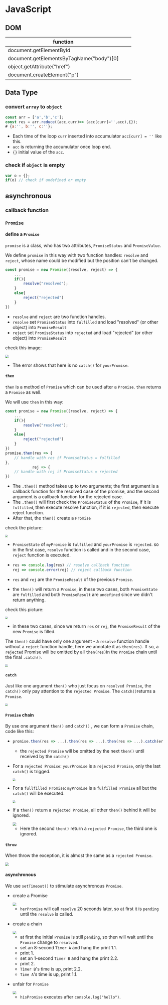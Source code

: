 # JavaScript

## DOM

| function                                 |      |      |
| ---------------------------------------- | ---- | ---- |
| document.getElementById                  |      |      |
| document.getElementsByTagName("body")[0] |      |      |
| object.getAttribute("href")              |      |      |
| document.createElement("p")              |      |      |



## Data Type

### convert `array` to `object`

```javascript
const arr = ['a','b','c'];
const res = arr.reduce((acc,curr)=> (acc[curr]='',acc),{});
# {a:'', b:'', c:''};
```

- Each time of the loop `curr` inserted into accumulator `acc[curr] = ''` like this. 
- `acc` is returning the accumulator once loop end. 
- `{}` initial value of the `acc`.

### check if `object` is empty

```javascript
var o = {};
if(o) // check if undefined or empty
```



## asynchronous

### callback function



### `Promise`

#### define a `Promise`

`promise` is a class, who has two attributes, `PromiseStatus` and `PromiseValue`.  

We define `promise` in this way with two function handles: `resolve` and `reject`, whose name could be modified but the position can't be changed.

```javascript
const promise = new Promise((resolve, reject) => {
    ...
    if(){
        resolve("resolved");
    }
    else{
        reject("rejected")
    }
})
```

- `resolve` and `reject` are two function handles. 
- `resolve` set `PromiseStatus` into `fulfilled` and load "resolved" (or other object) into `PromiseResult`
- `reject` set `PromiseStatus` into `rejected` and load "rejected" (or other object) into `PromiseResult`

check this image:

 <img src="img/promise_resolve_and_reject.png" style="zoom:70%;" />

- The error shows that here is no `catch()` for `yourPromise`.

#### `then`

`then` is a method of `Promise` which can be used after a `Promise`. `then` returns a `Promise` as well.

We will use `then` in this way:

```javascript
const promise = new Promise((resolve, reject) => {
    ...
    if(){
        resolve("resolved");
    }
    else{
        reject("rejected")
    }
})
promise.then(res => {
    // handle with res if PromiseStatus = fulfilled
},
            rej => {
    // handle with rej if PromiseStatus = rejected
})
```

- The `.then()` method takes up to two arguments; the first argument is a callback function for the resolved case of the promise, and the second argument is a callback function for the rejected case.
- The `.then()` will first check the `PromiseStatus`  of the `Promise`, if it is `fulfilled`, then execute resolve function, if it is `rejected`, then execute reject function.
- After that, the `then()` create a `Promise`

check the picture:

<img src="img/then_resolve_and_reject.png" style="zoom:50%;" />

-  `PromiseState` of `myPromise` is `fulfilled` and `yourPromise` is `rejected`. so in the first case, `resolve` function is called and in the second case, `reject` function is executed.

- ```javascript
  res => console.log(res) // resolve callback function
  rej => console.error(rej) // reject callback function
  ```

- `res` and `rej` are the `PromiseResult` of the previous `Promise`.

- the `then()` will return a `Promise`, in these two cases, both `PromiseState` are `fulfilled` and both `PromiseResult` are `undefined` since we didn't return anything.

check this picture:

<img src="img/then_resolve_and_reject2.png" style="zoom:50%;" />

- in these two cases, since we return `res` or `rej`, the  `PromiseResult` of the new `Promise` is filled.

The `then()` could have only one argument - a `resolve` function handle without a `reject` function handle, here we annotate it as `then(res)`. If so, a `rejected` Promise will be omitted by all `then(res)`in the `Promise` chain until the final `.catch()`. 

<img src="img/then_one_argument.png" style="zoom:50%;" />

#### `catch`

Just like one argument `then()` who just focus on `resolved Promise`, the `catch()` only pay attention to the `rejected Promise`. The `catch()`returns a `Promise`.

<img src="img/catch.png" style="zoom:50%;" />

#### `Promise` chain

By use one argument `then()` and `catch()` , we can form a `Promise` chain, code like this:

- ```javascript
  promise.then(res => ...).then(res => ...).then(res => ...).catch(error => ...)
  ```
  - the `rejected Promise` will be omitted by the next `then()` until received by the `catch()`

- For a `rejected Promise`: `yourPromise` is a `rejected Promise`, only the last `catch()` is trigged.

  <img src="img/promise_chain_1.png" style="zoom:50%;" />

- For a `fullfilled Promise`:  `myPromise` is a `fulfilled Promise` all but the `catch()` will be executed.

  <img src="img/promise_chain_2.png" style="zoom:50%;" />

- If a `then()` return a `rejected Promise`, all other `then()` behind it will be ignored.

  <img src="img/reject_in_then.png" style="zoom:67%;" />

  - Here the second `then()` return a `rejected Promise`, the third one is ignored.



#### `throw`

When throw the exception, it is almost the same as a `rejected Promise`.

<img src="img/throw_1.png" style="zoom:67%;" />

#### asynchronous

We use `setTimeout()` to stimulate asynchronous `Promise`.

- create a Promise

  <img src="img/asyn_1.png" style="zoom:67%;" />

  - `herPromise` will call `resolve` 20 seconds later, so at first it is `pending` until the `resolve` is called.

- create a chain

  <img src="img/asyn_2.png" style="zoom:67%;" />

  - at first the initial  `Promise` is still `pending`, so then will wait until the `Promise` change to `resolved`.
  - set an 8-second `Timer A` and hang the print 1.1.
  - print 1.
  - set an 1-second `Timer B` and hang the print 2.2.
  - print 2.
  - `Timer B`'s time is up, print 2.2.
  - `Time A`'s time is up, print 1.1.

- unfair for `Promise`

  <img src="img/asyn_3.png" style="zoom:67%;" />

  - `hisPromise` executes after `console.log("hello")`.

